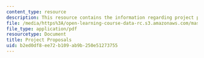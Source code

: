 ```yaml
---
content_type: resource
description: This resource contains the information regarding project proposals.
file: /media/https%3A/open-learning-course-data-rc.s3.amazonaws.com/mas-965-nextlab-i-designing-mobile-technologies-for-the-next-billion-users-fall-2008/b2ed0df8ee72b109ab9b250e51273755_MITMAS_965F08_Lec02_prop.pdf
file_type: application/pdf
resourcetype: Document
title: Project Proposals
uid: b2ed0df8-ee72-b109-ab9b-250e51273755
---
```

